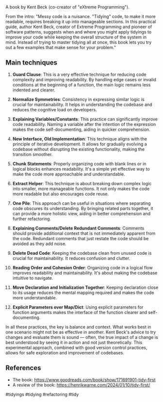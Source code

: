 A book by Kent Beck (co-creator of "eXtreme Programming").

From the intro: "Messy code is a nuisance. "Tidying" code, to make it more readable, requires breaking it up into manageable sections. In this practical guide, author Kent Beck, creator of Extreme Programming and pioneer of software patterns, suggests when and where you might apply tidyings to improve your code while keeping the overall structure of the system in mind. Instead of trying to master tidying all at once, this book lets you try out a few examples that make sense for your problem."

## Main techniques

1. **Guard Clause**: This is a very effective technique for reducing code complexity and improving readability. By handling edge cases or invalid conditions at the beginning of a function, the main logic remains less indented and clearer.

2. **Normalize Symmetries**: Consistency in expressing similar logic is crucial for maintainability. It helps in understanding the codebase and reduces the cognitive load on developers.

3. **Explaining Variables/Constants**: This practice can significantly improve code readability. Naming a variable after the intention of the expression makes the code self-documenting, aiding in quicker comprehension.

4. **New Interface, Old Implementation**: This technique aligns with the principle of iterative development. It allows for gradually evolving a codebase without disrupting the existing functionality, making the transition smoother.

5. **Chunk Statements**: Properly organizing code with blank lines or in logical blocks enhances readability. It's a simple yet effective way to make the code more approachable and understandable.

6. **Extract Helper**: This technique is about breaking down complex logic into smaller, more manageable functions. It not only makes the code more readable but also encourages code reuse.

7. **One Pile**: This approach can be useful in situations where separating code obscures its understanding. By bringing related parts together, it can provide a more holistic view, aiding in better comprehension and further refactoring.

8. **Explaining Comments/Delete Redundant Comments**: Comments should provide additional context that is not immediately apparent from the code. Redundant comments that just restate the code should be avoided as they add noise.

9. **Delete Dead Code**: Keeping the codebase clean from unused code is crucial for maintainability. It reduces confusion and clutter.

10. **Reading Order and Cohesion Order**: Organizing code in a logical flow improves readability and maintainability. It's about making the codebase intuitive to navigate.

11. **Move Declaration and Initialization Together**: Keeping declaration close to its usage reduces the mental mapping required and makes the code more understandable.

12. **Explicit Parameters over Map/Dict**: Using explicit parameters for function arguments makes the interface of the function clearer and self-documenting.

In all these practices, the key is balance and context. What works best in one scenario might not be as effective in another. Kent Beck's advice to try changes and evaluate them is sound — often, the true impact of a change is best understood by seeing it in action and not just theoretically. This experimental approach, combined with good version control practices, allows for safe exploration and improvement of codebases.

## References

- The book: https://www.goodreads.com/book/show/171691901-tidy-first
- A review of the book: https://henrikwarne.com/2024/01/10/tidy-first/

<!-- Keywords -->
#tidyings #tidying #refactoring #tidy
<!-- /Keywords -->
